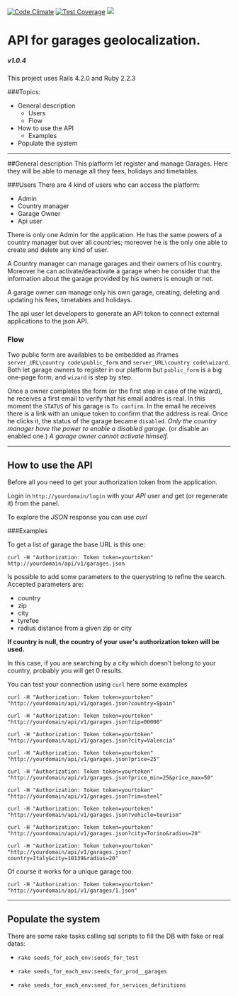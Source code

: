 [![Code Climate](https://codeclimate.com/github/jonnyjava/ewoks/badges/gpa.svg)](https://codeclimate.com/github/jonnyjava/ewoks)
[![Test Coverage](https://codeclimate.com/github/jonnyjava/ewoks/badges/coverage.svg)](https://codeclimate.com/github/jonnyjava/ewoks/coverage)
[![](https://codeship.com/projects/de30bb30-ccd8-0133-9a39-062757a4ef78/status?branch=master)](https://codeship.com/projects/de30bb30-ccd8-0133-9a39-062757a4ef78/status?branch=master)

# API for garages geolocalization.
##### v1.0.4
This project uses Rails 4.2.0 and Ruby 2.2.3

###Topics:
- General description
  - Users
  - Flow
- How to use the API
  - Examples
- Populate the system

---

##General description
This platform let register and manage Garages. Here they will be able to manage all they fees, holidays and timetables.

###Users
There are 4 kind of users who can access the platform:
- Admin
- Country manager
- Garage Owner
- Api user

There is only one Admin for the application. He has the same powers of a country manager but over all countries; moreover he is the only one able to create and delete any kind of user.

A Country manager can manage garages and their owners of his country. Moreover he can activate/deactivate a garage when he consider that the information about the garage provided by his owners is enough or not.

A garage owner can manage only his own garage, creating, deleting and updating his fees, timetables and holidays.

The api user let developers to generate an API token to connect external applications to the json API.

### Flow
Two public form are availables to be embedded as iframes ```server_URL\country code\public_form``` and ```server_URL\country code\wizard```. Both let garage owners to register in our platform but ```public_form``` is a big one-page form, and ```wizard``` is step by step.

Once a owner completes the form (or the first step in case of the wizard), he receives a first email to verify that his email addres is real. In this moment the ```STATUS``` of his garage is ```To confirm```. In the email he receives there is a link with an unique token to confirm that the address is real. Once he clicks it, the status of the garage became ```disabled```.
*Only the country manager have the power to enable a disabled garage.* (or disable an enabled one.) *A garage owner cannot activate himself.*

---

## How to use the API

Before all you need to get your authorization token from the application.

Login in `http://yourdomain/login` with your _API_ user and get (or regenerate it) from the panel.

To explore the _JSON_ response you can use _curl_

###Examples

To get a list of garage the base URL is this one:

`curl -H "Authorization: Token token=yourtoken" http://yourdomain/api/v1/garages.json`

Is possible to add some parameters to the querystring to refine the search.
Accepted parameters are:

- country
- zip
- city
- tyrefee
- radius distance from a given zip or city

__If country is null, the country of your user's authorization token will be used.__

In this case, if you are searching by a city which doesn't belong to your country, probably you will get 0 results.

You can test your connection using `curl` here some examples

`curl -H "Authorization: Token token=yourtoken" "http://yourdomain/api/v1/garages.json?country=Spain"`

`curl -H "Authorization: Token token=yourtoken" "http://yourdomain/api/v1/garages.json?zip=00000"`

`curl -H "Authorization: Token token=yourtoken" "http://yourdomain/api/v1/garages.json?city=Valencia"`

`curl -H "Authorization: Token token=yourtoken" "http://yourdomain/api/v1/garages.json?price=25"`

`curl -H "Authorization: Token token=yourtoken" "http://yourdomain/api/v1/garages.json?price_min=25&price_max=50"`

`curl -H "Authorization: Token token=yourtoken" "http://yourdomain/api/v1/garages.json?rim=steel"`

`curl -H "Authorization: Token token=yourtoken" "http://yourdomain/api/v1/garages.json?vehicle=tourism"`

`curl -H "Authorization: Token token=yourtoken" "http://yourdomain/api/v1/garages.json?city=Torino&radius=20"`

`curl -H "Authorization: Token token=yourtoken" "http://yourdomain/api/v1/garages.json?country=Italy&city=10139&radius=20"`

Of course it works for a unique garage too.

`curl -H "Authorization: Token token=yourtoken" "http://yourdomain/api/v1/garages/1.json"`

---

## Populate the system

There are some rake tasks calling sql scripts to fill the DB with fake or real datas:

 - `rake seeds_for_each_env:seeds_for_test`

 - `rake seeds_for_each_env:seeds_for_prod__garages`

 - `rake seeds_for_each_env:seed_for_services_definitions`
